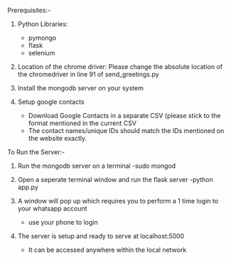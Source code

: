 Prerequisites:-

1. Python Libraries: 
	- pymongo
	- flask
	- selenium

2. Location of the chrome driver:
Please change the absolute location of the chromedriver in line 91 of send_greetings.py


3. Install the mongodb server on your system

4. Setup google contacts
	- Download Google Contacts in a separate CSV (please stick to the format mentioned in the current CSV
	- The contact names/unique IDs should match the IDs mentioned on the website exactly.



To Run the Server:-

1. Run the mongodb server on a terminal 
	-sudo mongod

2. Open a seperate terminal window and run the flask server
	-python app.py

3. A window will pop up which requires you to perform a 1 time login to your whatsapp account 
	- use your phone to login

4. The server is setup and ready to serve at localhost:5000
	- It can be accessed anywhere within the local network


